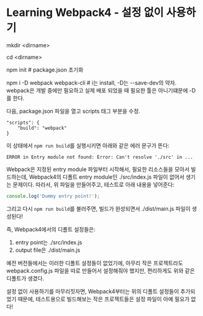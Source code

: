 # Learning Webpack4 - 설정 없이 사용하기

mkdir \<dirname>

cd \<dirname>

npm init # package.json 초기화

npm i -D webpack webpack-cli # i는 install, -D는 --save-dev의 약자. webpack은 개발 중에만 필요하고 실제 배포 되었을 때 필요한 툴은 아니기떄문에 -D를 한다.

다음, package.json 파일을 열고 scripts 태그 부분을 수정.
```
"scripts": {
    "build": "webpack"
}
```

이 상태에서 ```npm run build```를 실행시키면 아래와 같은 에러 문구가 뜬다:
```
ERROR in Entry module not found: Error: Can't resolve './src' in ...
```

Webpack은 지정된 entry module 파일부터 시작해서, 필요한 리소스들을 모아서 빌드하는데,
Webpack4의 디폴트 entry module인 ./src/index.js 파일이 없어서 생기는 문제이다.
따라서, 위 파일을 만들어주고, 테스트로 아래 내용을 넣어준다:
```js
console.log('Dummy entry point!');
```

그리고 다시 ```npm run build```를 불러주면, 빌드가 완성되면서 ./dist/main.js
파일이 생성된다!

즉, Webpack4에서의 디폴트 설정들은:
1) entry point는 ./src/index.js
2) output file은 ./dist/main.js

예전 버전들에서는 이러한 디폴트 설정들이 없었기에, 아무리 작은 프로젝트라도
webpack.config.js 파일을 따로 만들어서 설정해줘야 했지만, 편리하게도
위와 같은 디폴트가 생겼다.

설정 없이 사용하기를 마무리짓자면, Webpack4부터는 위의 디폴트 설정들이
추가되었기 때문에, 테스트용으로 빌드해보는 작은 프로젝트들은 설정 파일이 아예 필요가 없다!
